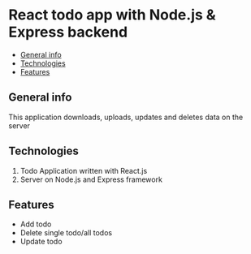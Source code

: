 # React todo app with Node.js & Express backend

* [General info](#general-info)
* [Technologies](#technologies)
* [Features](#features)


## General info
This application downloads, uploads, updates and deletes data on the server 

## Technologies
1. Todo Application written with React.js
2. Server on Node.js and Express framework

## Features 
- Add todo
- Delete single todo/all todos
- Update todo
